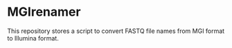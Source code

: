 # MGIrenamer
This repository stores a script to convert FASTQ file names from MGI format to Illumina format.
